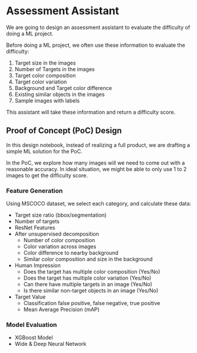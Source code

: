 # Assessment Assistant

We are going to design an assessment assistant to evaluate the difficulty of doing a ML project.

Before doing a ML project, we often use these information to evaluate the difficulty:

1. Target size in the images
2. Number of Targets in the images
3. Target color composition
4. Target color variation
5. Background and Target color difference
6. Existing similar objects in the images
7. Sample images with labels

This assistant will take these information and return a difficulty score.


## Proof of Concept (PoC) Design

In this design notebook, instead of realizing a full product, we are drafting a simple ML solution for the PoC.

In the PoC, we explore how many images will we need to come out with a reasonable accuracy. In ideal situation, we might be able to only use 1 to 2 images to get the difficulty score.

### Feature Generation

Using MSCOCO dataset, we select each category, and calculate these data:
 - Target size ratio (bbox/segmentation)
 - Number of targets
 - ResNet Features
 - After unsupervised decomposition
   - Number of color composition
   - Color variation across images
   - Color difference to nearby background
   - Similar color composition and size in the background
 - Human Impression
   - Does the target has multiple color composition (Yes/No)
   - Does the target has multiple color variation (Yes/No)
   - Can there have multiple targets in an image (Yes/No)
   - Is there similar non-target objects in an image (Yes/No)
 - Target Value
   - Classification false positive, false negative, true positive
   - Mean Average Precision (mAP)
   
### Model Evaluation

 - XGBoost Model
 - Wide & Deep Neural Network

